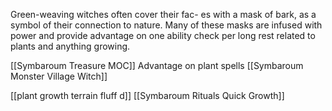 Green-weaving witches often cover their fac- es with a mask of bark, as a symbol of their connection to nature. Many of these masks are infused with power and provide advantage on one ability check per long rest related to plants and anything growing.

[[Symbaroum Treasure MOC]]
Advantage on plant spells [[Symbaroum Monster Village Witch]]

[[plant growth terrain fluff d]]
[[Symbaroum Rituals Quick Growth]]